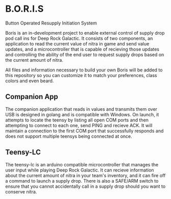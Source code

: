 # B.O.R.I.S
Button Operated Resupply Initiation System

Boris is an in-development project to enable external control of supply drop pod call ins for Deep Rock Galactic. It consists of two components, an application to read the current value of nitra in game and send value updates, and a microcontroller that is capable of recieving those updates and controlling the ability of the end user to request supply drops based on the current amount of nitra. 

All files and information necessary to build your own Boris will be added to this repository so you can customize it to match your preferences, class colors and even beard. 

## Companion App
The companion application that reads in values and transmits them over USB is designed in golang and is compatible with Windows. On launch, it attempts to locate the teensy by listing all open COM ports and then attempting to connect to each one, send PING and recieve ACK. It will maintain a connection to the first COM port that successfully responds and does not support multiple teensys being connected at once. 

## Teensy-LC
The teensy-lc is an arduino compatible microcontroller that manages the user input while playing Deep Rock Galactic. It can recieve information about the current amount of nitra in your team's inventory, and it can fire off a command to launch a supply drop. There is also a SAFE/ARM switch to ensure that you cannot accidentally call in a supply drop should you want to conserve nitra. 

